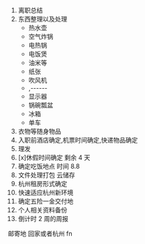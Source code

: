 <!--
 * @Author: your name
 * @Date: 2021-07-31 21:00:06
 * @LastEditTime: 2021-08-01 20:12:39
 * @LastEditors: Please set LastEditors
 * @Description: In User Settings Edit
 * @FilePath: /droplets/source/_drafts/tips.md
-->

1. 离职总结
2. 东西整理以及处理
   - 热水壶
   - 空气炸锅
   - 电热锅
   - 电饭煲
   - 油米等
   - 纸张
   - 吹风机
   - ,------
   - 显示器
   - 锅碗瓢盆
   - 冰箱
   - 单车
3. 衣物等随身物品
4. 入职前酒店确定,机票时间确定,快递物品确定
5. 理发
6. [x]休假时间确定 剩余 4 天
7. 确定吃饭地点 时间 8.8
8. 文件处理打包 云储存
9. 杭州租房形式确定
10. 快速适应杭州新环境
11. 确定五险一金交付地
12. 个人相关资料备份
13. 倒计时 2 周的周报

邮寄地 回家或者杭州 fn
